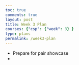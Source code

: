 ```yaml
---
toc: true
comments: true
layout: post
title: Week 3 Plan
courses: {"csp": {"week": 3} }
type: plans
permalink: /week3-plan
---
```


- Prepare for pair showcase
- 